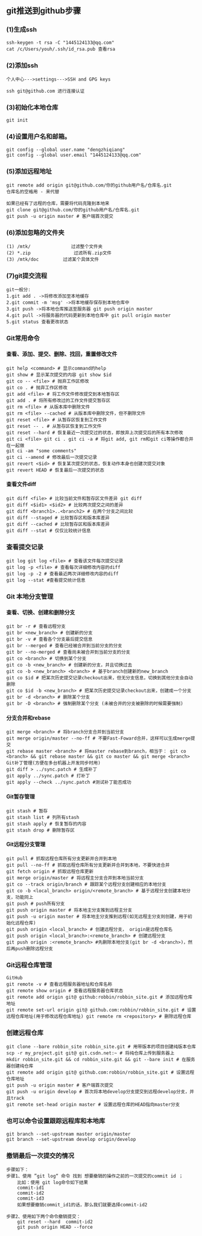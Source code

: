 ## git推送到github步骤
### (1)生成ssh    
    ssh-keygen -t rsa -C "1445124133@qq.com"
    cat /c/Users/youh/.ssh/id_rsa.pub 查看rsa

### (2)添加ssh 
    个人中心--->settings--->SSH and GPG keys

    ssh git@github.com 进行连接认证
### (3)初始化本地仓库
    git init

### (4)设置用户名和邮箱。
    git config --global user.name "dengzhiqiang"
    git config --global user.email "1445124133@qq.com"   

### (5)添加远程地址
    git remote add origin git@github.com/你的github用户名/仓库名.git
    仓库名的空格用 - 来代替

    如果已经有了远程的仓库，需要将代码克隆到本地来
    git clone git@github.com/你的github用户名/仓库名.git
    git push -u origin master # 客户端首次提交
    

### (6)添加忽略的文件夹
    (1) /mtk/               过滤整个文件夹
    (2) *.zip                过滤所有.zip文件
    (3) /mtk/doc         过滤某个具体文件      

### (7)git提交流程
    git一般分:
    1.git add . ->将修改添加至本地缓存
    2.git commit -m 'msg' ->将本地缓存保存到本地仓库中
    3.git push ->将本地仓库推送至服务器 git push origin master
    4.git pull ->将服务器的代码更新到本地仓库中 git pull origin master     
    5.git status 查看更改状态


### Git常用命令
#### 查看、添加、提交、删除、找回，重置修改文件
    git help <command> # 显示command的help
    git show # 显示某次提交的内容 git show $id
    git co -- <file> # 抛弃工作区修改
    git co . # 抛弃工作区修改
    git add <file> # 将工作文件修改提交到本地暂存区
    git add . # 将所有修改过的工作文件提交暂存区
    git rm <file> # 从版本库中删除文件
    git rm <file> --cached # 从版本库中删除文件，但不删除文件
    git reset <file> # 从暂存区恢复到工作文件
    git reset -- . # 从暂存区恢复到工作文件
    git reset --hard # 恢复最近一次提交过的状态，即放弃上次提交后的所有本次修改
    git ci <file> git ci . git ci -a # 将git add, git rm和git ci等操作都合并在一起做
    git ci -am "some comments"
    git ci --amend # 修改最后一次提交记录
    git revert <$id> # 恢复某次提交的状态，恢复动作本身也创建次提交对象
    git revert HEAD # 恢复最后一次提交的状态

#### 查看文件diff
    git diff <file> # 比较当前文件和暂存区文件差异 git diff
    git diff <$id1> <$id2> # 比较两次提交之间的差异
    git diff <branch1>..<branch2> # 在两个分支之间比较
    git diff --staged # 比较暂存区和版本库差异
    git diff --cached # 比较暂存区和版本库差异
    git diff --stat # 仅仅比较统计信息

### 查看提交记录
    git log git log <file> # 查看该文件每次提交记录
    git log -p <file> # 查看每次详细修改内容的diff
    git log -p -2 # 查看最近两次详细修改内容的diff
    git log --stat #查看提交统计信息

### Git 本地分支管理

#### 查看、切换、创建和删除分支
    git br -r # 查看远程分支
    git br <new_branch> # 创建新的分支
    git br -v # 查看各个分支最后提交信息
    git br --merged # 查看已经被合并到当前分支的分支
    git br --no-merged # 查看尚未被合并到当前分支的分支
    git co <branch> # 切换到某个分支
    git co -b <new_branch> # 创建新的分支，并且切换过去
    git co -b <new_branch> <branch> # 基于branch创建新的new_branch
    git co $id # 把某次历史提交记录checkout出来，但无分支信息，切换到其他分支会自动删除
    git co $id -b <new_branch> # 把某次历史提交记录checkout出来，创建成一个分支
    git br -d <branch> # 删除某个分支
    git br -D <branch> # 强制删除某个分支 (未被合并的分支被删除的时候需要强制)

#### 分支合并和rebase
    git merge <branch> # 将branch分支合并到当前分支
    git merge origin/master --no-ff # 不要Fast-Foward合并，这样可以生成merge提交
    git rebase master <branch> # 将master rebase到branch，相当于： git co <branch> && git rebase master && git co master && git merge <branch>
    Git补丁管理(方便在多台机器上开发同步时用)
    git diff > ../sync.patch # 生成补丁
    git apply ../sync.patch # 打补丁
    git apply --check ../sync.patch #测试补丁能否成功

#### Git暂存管理
    git stash # 暂存
    git stash list # 列所有stash
    git stash apply # 恢复暂存的内容
    git stash drop # 删除暂存区

#### Git远程分支管理

    git pull # 抓取远程仓库所有分支更新并合并到本地
    git pull --no-ff # 抓取远程仓库所有分支更新并合并到本地，不要快进合并
    git fetch origin # 抓取远程仓库更新
    git merge origin/master # 将远程主分支合并到本地当前分支
    git co --track origin/branch # 跟踪某个远程分支创建相应的本地分支
    git co -b <local_branch> origin/<remote_branch> # 基于远程分支创建本地分支，功能同上
    git push # push所有分支
    git push origin master # 将本地主分支推到远程主分支
    git push -u origin master # 将本地主分支推到远程(如无远程主分支则创建，用于初始化远程仓库)
    git push origin <local_branch> # 创建远程分支， origin是远程仓库名
    git push origin <local_branch>:<remote_branch> # 创建远程分支
    git push origin :<remote_branch> #先删除本地分支(git br -d <branch>)，然后再push删除远程分支

### Git远程仓库管理
    GitHub
    git remote -v # 查看远程服务器地址和仓库名称
    git remote show origin # 查看远程服务器仓库状态
    git remote add origin git@ github:robbin/robbin_site.git # 添加远程仓库地址
    git remote set-url origin git@ github.com:robbin/robbin_site.git # 设置远程仓库地址(用于修改远程仓库地址) git remote rm <repository> # 删除远程仓库

### 创建远程仓库
    git clone --bare robbin_site robbin_site.git # 用带版本的项目创建纯版本仓库
    scp -r my_project.git git@ git.csdn.net:~ # 将纯仓库上传到服务器上
    mkdir robbin_site.git && cd robbin_site.git && git --bare init # 在服务器创建纯仓库
    git remote add origin git@ github.com:robbin/robbin_site.git # 设置远程仓库地址
    git push -u origin master # 客户端首次提交
    git push -u origin develop # 首次将本地develop分支提交到远程develop分支，并且track
    git remote set-head origin master # 设置远程仓库的HEAD指向master分支

### 也可以命令设置跟踪远程库和本地库
    git branch --set-upstream master origin/master
    git branch --set-upstream develop origin/develop

### 撤销最后一次提交的情况
    步骤如下：
    步骤1、使用 ”git log“ 命令 找到 想要撤销的操作之前的一次提交的commit id ；
        比如：使用 git log命令如下结果
        commit-id1
        commit-id2
        commit-id3
        如果想要撤销commit_id1的话，那么我们就要选择commit-id2
    
    步骤2、使用如下两个命令撤销提交：
        git reset --hard  commit-id2
        git push origin HEAD --force